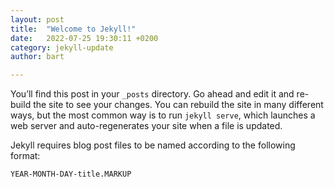 ```yaml
---
layout: post
title:  "Welcome to Jekyll!"
date:   2022-07-25 19:30:11 +0200
category: jekyll-update
author: bart

---
```

You’ll find this post in your `_posts` directory. Go ahead and edit it and re-build the site to see your changes. You can rebuild the site in many different ways, but the most common way is to run `jekyll serve`, which launches a web server and auto-regenerates your site when a file is updated.

Jekyll requires blog post files to be named according to the following format:

`YEAR-MONTH-DAY-title.MARKUP`

